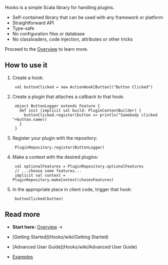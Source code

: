 Hooks is a simple Scala library for handling plugins.

* Self-contained library that can be used with any framework or platform
* Straightforward API
* Type-safe
* No configuration files or database
* No classloaders, code injection, attributes or other tricks

Proceed to the [Overview](Hooks/wiki/Overview) to learn more.

## How to use it
1. Create a hook:

        val buttonClicked = new ActionHook[Button]("Button Clicked")

2. Create a plugin that attaches a callback to that hook:

        object ButtonLogger extends Feature {
          def init (implicit val build: PluginContextBuilder) {
            buttonClicked.register(button => println("Somebody clicked "+button.name))
          }
        }

3. Register your plugin with the repository:

        PluginRepository.register(ButtonLogger)

4. Make a context with the desired plugins:

        val optionalFeatures = PluginRepository.optionalFeatures
        // ...choose some features...
        implicit val context = PluginRepository.makeContext(chosenFeatures)

5. In the appropriate place in client code, trigger that hook:

        buttonClicked(button)

## Read more
- **Start here:** [Overview](Hooks/wiki/Overview) &rarr;

- [Getting Started](Hooks/wiki/Getting Started)

- [Advanced User Guide](Hooks/wiki/Advanced User Guide)

- [Examples](Hooks/wiki/Examples)
